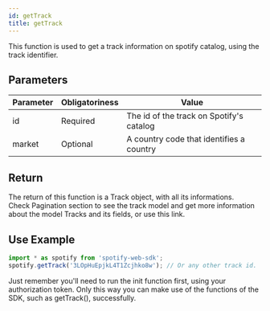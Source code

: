 ```yaml
---
id: getTrack
title: getTrack
---
```


This function is used to get a track information on spotify catalog, using the track identifier.

## Parameters

Parameter  | Obligatoriness | Value
---------- |----------------|-------
id         | Required       | The id of the track on Spotify's catalog
market     | Optional       | A country code that identifies a country

## Return

The return of this function is a Track object, with all its informations.  
Check Pagination section to see the track model and get more information about the model Tracks and its fields, or use this link. 

## Use Example

```javascript
import * as spotify from 'spotify-web-sdk';
spotify.getTrack('3LOpHuEpjkL4T1Zcjhko8w'); // Or any other track id.
```

Just remember you'll need to run the init function first, using your authorization token. Only this way you can make use of the functions of the SDK, such as getTrack(), successfully.